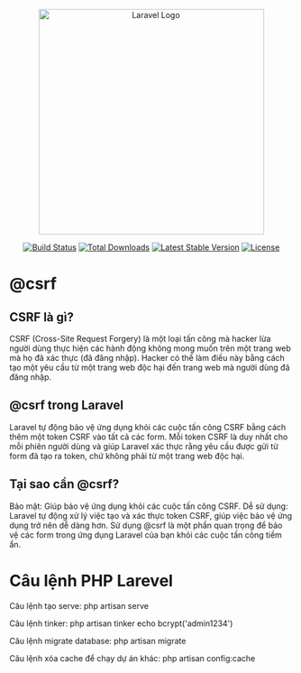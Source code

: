 <p align="center"><a href="https://laravel.com" target="_blank"><img src="https://raw.githubusercontent.com/laravel/art/master/logo-lockup/5%20SVG/2%20CMYK/1%20Full%20Color/laravel-logolockup-cmyk-red.svg" width="400" alt="Laravel Logo"></a></p>

<p align="center">
<a href="https://github.com/laravel/framework/actions"><img src="https://github.com/laravel/framework/workflows/tests/badge.svg" alt="Build Status"></a>
<a href="https://packagist.org/packages/laravel/framework"><img src="https://img.shields.io/packagist/dt/laravel/framework" alt="Total Downloads"></a>
<a href="https://packagist.org/packages/laravel/framework"><img src="https://img.shields.io/packagist/v/laravel/framework" alt="Latest Stable Version"></a>
<a href="https://packagist.org/packages/laravel/framework"><img src="https://img.shields.io/packagist/l/laravel/framework" alt="License"></a>
</p>

<h1>@csrf</h1>
<h2> CSRF là gì?</h2>
CSRF (Cross-Site Request Forgery) là một loại tấn công mà hacker lừa người dùng thực hiện các hành động không mong muốn trên một trang web mà họ đã xác thực (đã đăng nhập). Hacker có thể làm điều này bằng cách tạo một yêu cầu từ một trang web độc hại đến trang web mà người dùng đã đăng nhập.

<h2>@csrf trong Laravel</h2>
Laravel tự động bảo vệ ứng dụng khỏi các cuộc tấn công CSRF bằng cách thêm một token CSRF vào tất cả các form. Mỗi token CSRF là duy nhất cho mỗi phiên người dùng và giúp Laravel xác thực rằng yêu cầu được gửi từ form đã tạo ra token, chứ không phải từ một trang web độc hại.

<h2>Tại sao cần @csrf?</h2>
Bảo mật: Giúp bảo vệ ứng dụng khỏi các cuộc tấn công CSRF.
Dễ sử dụng: Laravel tự động xử lý việc tạo và xác thực token CSRF, giúp việc bảo vệ ứng dụng trở nên dễ dàng hơn.
Sử dụng @csrf là một phần quan trọng để bảo vệ các form trong ứng dụng Laravel của bạn khỏi các cuộc tấn công tiềm ẩn.

<h1>Câu lệnh PHP Larevel</h1>
Câu lệnh tạo serve:
php artisan serve

Câu lệnh tinker:
php artisan tinker 
echo bcrypt('admin1234') 

Câu lệnh migrate database:
php artisan migrate

Câu lệnh xóa cache để chạy dự án khác:
php artisan config:cache 
